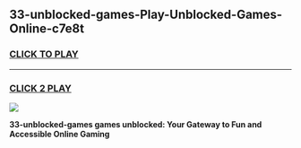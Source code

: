 
## 33-unblocked-games-Play-Unblocked-Games-Online-c7e8t
<h3>
<a href="https://premium76.site?title=33-unblocked-games&ref=25A">CLICK TO PLAY</a></h3>
<hr>

<h3>
<a href="https://premium76.site?title=33-unblocked-games&ref=25A">CLICK 2 PLAY</a>
  
</h3>

<a href="https://premium76.site?title=33-unblocked-games&ref=25A"><img src="https://clearcache.store/games.png"></a>


**33-unblocked-games games unblocked: Your Gateway to Fun and Accessible Online Gaming**
